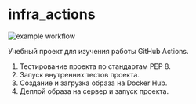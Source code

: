 # infra_actions

![example workflow](https://github.com/zhss1983/infra_actions/actions/workflows/main.yml/badge.svg)

Учебный проект для изучения работы GitHub Actions.

1) Тестирование проекта по стандартам PEP 8.
2) Запуск внутренних тестов проекта.
3) Создание и загрузка образа на Docker Hub.
4) Деплой образа на сервер и запуск проекта.
